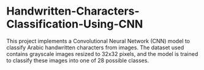 # Handwritten-Characters-Classification-Using-CNN
This project implements a Convolutional Neural Network (CNN) model to classify Arabic handwritten characters from images. The dataset used contains grayscale images resized to 32x32 pixels, and the model is trained to classify these images into one of 28 possible classes.
